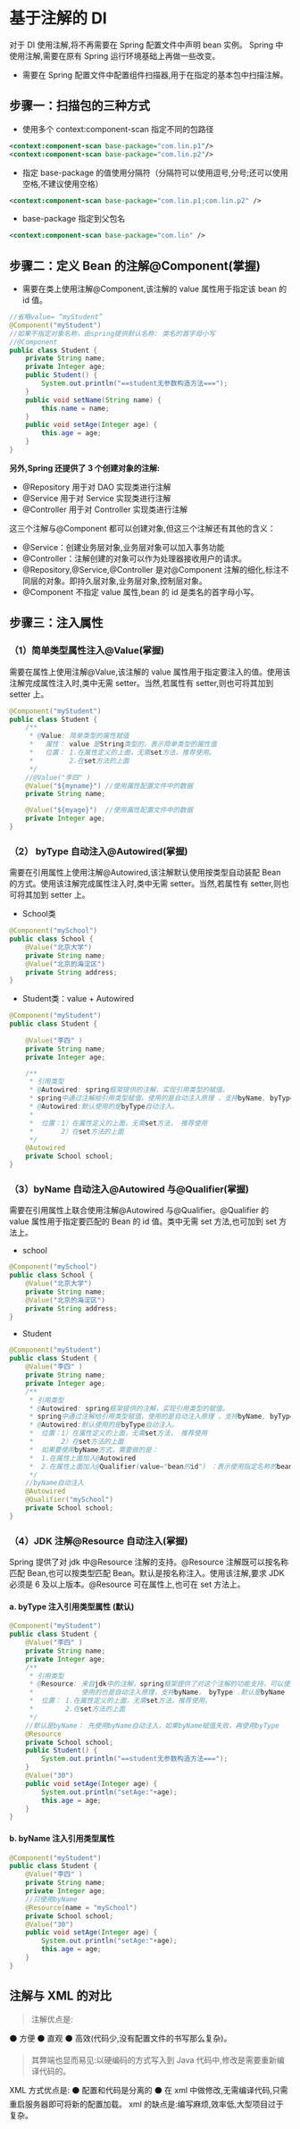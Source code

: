 # 基于注解的 DI 

对于 DI 使用注解,将不再需要在 Spring 配置文件中声明 bean 实例。 Spring 中使用注解,需要在原有 Spring 运行环境基础上再做一些改变。

- 需要在 Spring 配置文件中配置组件扫描器,用于在指定的基本包中扫描注解。



## 步骤一：扫描包的三种方式

- 使用多个 context:component-scan 指定不同的包路径

```xml
<context:component-scan base-package="com.lin.p1"/>
<context:component-scan base-package="com.lin.p2"/>
```

- 指定 base-package 的值使用分隔符（分隔符可以使用逗号,分号;还可以使用空格,不建议使用空格）

```xml
<context:component-scan base-package="com.lin.p1;com.lin.p2" />
```

- base-package 指定到父包名

```xml
<context:component-scan base-package="com.lin" />
```



## 步骤二：定义 Bean 的注解@Component(掌握)

- 需要在类上使用注解@Component,该注解的 value 属性用于指定该 bean 的 id 值。

```java
//省略value= “myStudent”
@Component("myStudent")
//如果不指定对象名称，由spring提供默认名称: 类名的首字母小写
//@Component
public class Student {
    private String name;
    private Integer age;
    public Student() {
        System.out.println("==student无参数构造方法===");
    }
    public void setName(String name) {
        this.name = name;
    }
    public void setAge(Integer age) {
        this.age = age;
    }
}
```

**另外,Spring 还提供了 3 个创建对象的注解:**

- @Repository
   用于对 DAO 实现类进行注解
- @Service
   用于对 Service 实现类进行注解
- @Controller
  用于对 Controller 实现类进行注解

这三个注解与@Component 都可以创建对象,但这三个注解还有其他的含义：

- @Service：创建业务层对象,业务层对象可以加入事务功能
- @Controller：注解创建的对象可以作为处理器接收用户的请求。
- @Repository,@Service,@Controller 是对@Component 注解的细化,标注不同层的对象。即持久层对象,业务层对象,控制层对象。
- @Component 不指定 value 属性,bean 的 id 是类名的首字母小写。



## 步骤三：注入属性

### （1）简单类型属性注入@Value(掌握)

需要在属性上使用注解@Value,该注解的 value 属性用于指定要注入的值。使用该注解完成属性注入时,类中无需 setter。当然,若属性有 setter,则也可将其加到 setter 上。

```java
@Component("myStudent")
public class Student {
    /**
     * @Value: 简单类型的属性赋值
     *   属性： value 是String类型的，表示简单类型的属性值
     *   位置： 1.在属性定义的上面，无需set方法，推荐使用。
     *         2.在set方法的上面
     */
    //@Value("李四" )
    @Value("${myname}") //使用属性配置文件中的数据
    private String name;

    @Value("${myage}")  //使用属性配置文件中的数据
    private Integer age;
}
```



### （2） byType 自动注入@Autowired(掌握)

需要在引用属性上使用注解@Autowired,该注解默认使用按类型自动装配 Bean 的方式。使用该注解完成属性注入时,类中无需 setter。当然,若属性有 setter,则也可将其加到 setter 上。

- School类

```java
@Component("mySchool")
public class School {
    @Value("北京大学")
    private String name;
    @Value("北京的海淀区")
    private String address;
}
```

- Student类：value + Autowired

```java
@Component("myStudent")
public class Student {
    
    @Value("李四" )
    private String name;
    private Integer age;

    /**
     * 引用类型
     * @Autowired: spring框架提供的注解，实现引用类型的赋值。
     * spring中通过注解给引用类型赋值，使用的是自动注入原理 ，支持byName, byType
     * @Autowired:默认使用的是byType自动注入。
     *
     *  位置：1）在属性定义的上面，无需set方法， 推荐使用
     *       2）在set方法的上面
     */
    @Autowired
    private School school;
}
```



### （3）byName 自动注入@Autowired 与@Qualifier(掌握)

需要在引用属性上联合使用注解@Autowired 与@Qualifier。@Qualifier 的 value 属性用于指定要匹配的 Bean 的 id 值。类中无需 set 方法,也可加到 set 方法上。

- school

```java
@Component("mySchool")
public class School {
    @Value("北京大学")
    private String name;
    @Value("北京的海淀区")
    private String address;
}
```

- Student

```java
@Component("myStudent")
public class Student {
    @Value("李四" )
    private String name;
    private Integer age;
    /**
     * 引用类型
     * @Autowired: spring框架提供的注解，实现引用类型的赋值。
     * spring中通过注解给引用类型赋值，使用的是自动注入原理 ，支持byName, byType
     * @Autowired:默认使用的是byType自动注入。
     *  位置：1）在属性定义的上面，无需set方法， 推荐使用
     *       2）在set方法的上面
     *  如果要使用byName方式，需要做的是：
     *  1.在属性上面加入@Autowired
     *  2.在属性上面加入@Qualifier(value="bean的id") ：表示使用指定名称的bean完成赋值。
     */
    //byName自动注入
    @Autowired
    @Qualifier("mySchool")
    private School school;
}
```



### （4）JDK 注解@Resource 自动注入(掌握)

Spring 提供了对 jdk 中@Resource 注解的支持。@Resource 注解既可以按名称匹配 Bean,也可以按类型匹配 Bean。默认是按名称注入。使用该注解,要求 JDK 必须是 6 及以上版本。@Resource 可在属性上,也可在 set 方法上。

#### a. byType 注入引用类型属性 (默认)

```java
@Component("myStudent")
public class Student {
    @Value("李四" )
    private String name;
    private Integer age;
    /**
     * 引用类型
     * @Resource: 来自jdk中的注解，spring框架提供了对这个注解的功能支持，可以使用它给引用类型赋值
     *            使用的也是自动注入原理，支持byName， byType .默认是byName
     *  位置： 1.在属性定义的上面，无需set方法，推荐使用。
     *        2.在set方法的上面
     */
    //默认是byName： 先使用byName自动注入，如果byName赋值失败，再使用byType
    @Resource
    private School school;
    public Student() {
        System.out.println("==student无参数构造方法===");
    }
    @Value("30")
    public void setAge(Integer age) {
        System.out.println("setAge:"+age);
        this.age = age;
    }
}
```



#### b.  byName 注入引用类型属性

```java
@Component("myStudent")
public class Student {
    @Value("李四" )
    private String name;
    private Integer age;
    //只使用byName
    @Resource(name = "mySchool")
    private School school;
    @Value("30")
    public void setAge(Integer age) {
        System.out.println("setAge:"+age);
        this.age = age;
    }
}
```





##  注解与 XML 的对比

>  注解优点是:

⚫ 方便
⚫ 直观
⚫ 高效(代码少,没有配置文件的书写那么复杂)。



> 其弊端也显而易见:以硬编码的方式写入到 Java 代码中,修改是需要重新编译代码的。

XML 方式优点是:
⚫ 配置和代码是分离的
⚫ 在 xml 中做修改,无需编译代码,只需重启服务器即可将新的配置加载。
xml 的缺点是:编写麻烦,效率低,大型项目过于复杂。
